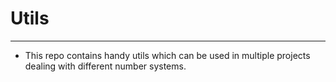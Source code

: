 # Utils
------
* This repo contains handy utils which can be used in multiple projects dealing with different number systems.